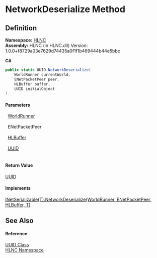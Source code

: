 # NetworkDeserialize Method




## Definition
**Namespace:** <a href="N_HLNC">HLNC</a>  
**Assembly:** HLNC (in HLNC.dll) Version: 1.0.0+f8729a03e7629d74435a0f1f1b469444b44e5bbc

**C#**
``` C#
public static UUID NetworkDeserialize(
	WorldRunner currentWorld,
	ENetPacketPeer peer,
	HLBuffer buffer,
	UUID initialObject
)
```



#### Parameters
<dl><dt>  <a href="T_HLNC_WorldRunner">WorldRunner</a></dt><dd> </dd><dt>  ENetPacketPeer</dt><dd> </dd><dt>  <a href="T_HLNC_Serialization_HLBuffer">HLBuffer</a></dt><dd> </dd><dt>  <a href="T_HLNC_UUID">UUID</a></dt><dd> </dd></dl>

#### Return Value
<a href="T_HLNC_UUID">UUID</a>

#### Implements
<a href="M_HLNC_Serialization_INetSerializable_1_NetworkDeserialize">INetSerializable(T).NetworkDeserialize(WorldRunner, ENetPacketPeer, HLBuffer, T)</a>  


## See Also


#### Reference
<a href="T_HLNC_UUID">UUID Class</a>  
<a href="N_HLNC">HLNC Namespace</a>  
